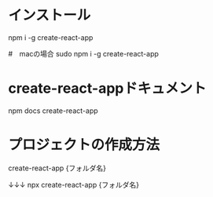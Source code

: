 # インストール
npm i -g create-react-app

#　macの場合
sudo npm i -g create-react-app

# create-react-appドキュメント
npm docs create-react-app

# プロジェクトの作成方法
create-react-app {フォルダ名}

↓↓↓
npx create-react-app {フォルダ名}